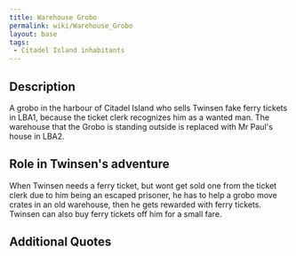 ```yaml
---
title: Warehouse Grobo
permalink: wiki/Warehouse_Grobo
layout: base
tags:
 - Citadel Island inhabitants
---
```


## Description

A grobo in the harbour of Citadel Island who sells Twinsen fake ferry
tickets in LBA1, because the ticket clerk recognizes him as a wanted
man. The warehouse that the Grobo is standing outside is replaced with
Mr Paul's house in LBA2.

## Role in Twinsen's adventure

When Twinsen needs a ferry ticket, but wont get sold one from the ticket
clerk due to him being an escaped prisoner, he has to help a grobo move
crates in an old warehouse, then he gets rewarded with ferry tickets.
Twinsen can also buy ferry tickets off him for a small fare.

## Additional Quotes
